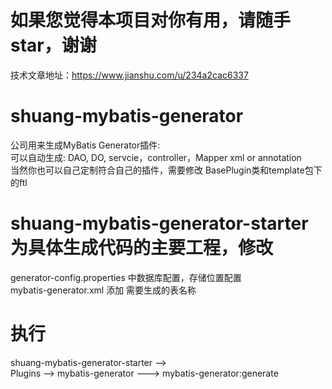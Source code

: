 # 如果您觉得本项目对你有用，请随手star，谢谢
技术文章地址：https://www.jianshu.com/u/234a2cac6337

# shuang-mybatis-generator
公司用来生成MyBatis Generator插件:   
可以自动生成: DAO, DO, servcie，controller，Mapper xml or annotation   
当然你也可以自己定制符合自己的插件，需要修改 BasePlugin类和template包下的ftl    

# shuang-mybatis-generator-starter 为具体生成代码的主要工程，修改
generator-config.properties 中数据库配置，存储位置配置   
mybatis-generator.xml 添加 需要生成的表名称   

# 执行 
shuang-mybatis-generator-starter -->   
Plugins --> mybatis-generator ---> mybatis-generator:generate  

